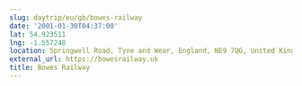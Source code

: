 ```yaml
---
slug: daytrip/eu/gb/bowes-railway
date: '2001-01-30T04:37:00'
lat: 54.923511
lng: -1.557248
location: Springwell Road, Tyne and Wear, England, NE9 7QG, United Kingdom
external_url: https://bowesrailway.uk
title: Bowes Railway
---
```



